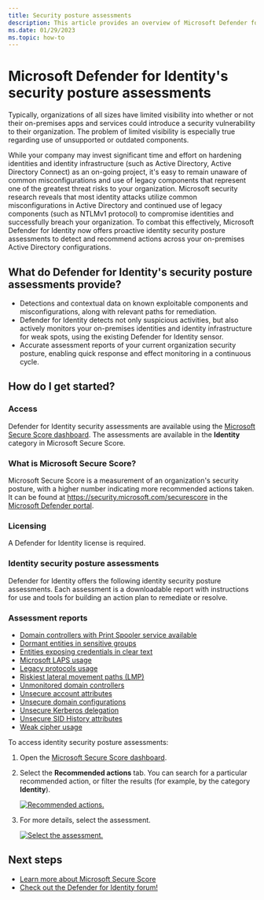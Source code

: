 ```yaml
---
title: Security posture assessments
description: This article provides an overview of Microsoft Defender for Identity's identity security posture assessment reports.
ms.date: 01/29/2023
ms.topic: how-to
---
```


# Microsoft Defender for Identity's security posture assessments

Typically, organizations of all sizes have limited visibility into whether or not their on-premises apps and services could introduce a security vulnerability to their organization. The problem of limited visibility is especially true regarding use of unsupported or outdated components.

While your company may invest significant time and effort on hardening identities and identity infrastructure (such as Active Directory, Active Directory Connect) as an on-going project, it's easy to remain unaware of common misconfigurations and use of legacy components that represent one of the greatest threat risks to your organization. Microsoft security research reveals that most identity attacks utilize common misconfigurations in Active Directory and continued use of legacy components (such as NTLMv1 protocol) to compromise identities and successfully breach your organization. To combat this effectively, Microsoft Defender for Identity now offers proactive identity security posture assessments to detect and recommend actions across your on-premises Active Directory configurations.

## What do Defender for Identity's security posture assessments provide?

- Detections and contextual data on known exploitable components and misconfigurations, along with relevant paths for remediation.
- Defender for Identity detects not only suspicious activities, but also actively monitors your on-premises identities and identity infrastructure for weak spots, using the existing Defender for Identity sensor.
- Accurate assessment reports of your current organization security posture, enabling quick response and effect monitoring in a continuous cycle.

## How do I get started?

### Access

Defender for Identity security assessments are available using the [Microsoft Secure Score dashboard](/microsoft-365/security/defender/microsoft-secure-score). The assessments are available in the **Identity** category in Microsoft Secure Score.

### What is Microsoft Secure Score?

Microsoft Secure Score is a measurement of an organization's security posture, with a higher number indicating more recommended actions taken. It can be found at <https://security.microsoft.com/securescore> in the [Microsoft Defender portal](/microsoft-365/security/defender/microsoft-365-defender).

### Licensing

A Defender for Identity license is required.

### Identity security posture assessments

Defender for Identity offers the following identity security posture assessments. Each assessment is a downloadable report with instructions for use and tools for building an action plan to remediate or resolve.

### Assessment reports

- [Domain controllers with Print Spooler service available](/defender-for-identity/security-assessment-print-spooler)
- [Dormant entities in sensitive groups](/defender-for-identity/security-assessment-dormant-entities)
- [Entities exposing credentials in clear text](/defender-for-identity/security-assessment-clear-text)
- [Microsoft LAPS usage](/defender-for-identity/security-assessment-laps)
- [Legacy protocols usage](/defender-for-identity/security-assessment-legacy-protocols)
- [Riskiest lateral movement paths (LMP)](/defender-for-identity/security-assessment-riskiest-lmp)
- [Unmonitored domain controllers](/defender-for-identity/security-assessment-unmonitored-domain-controller)
- [Unsecure account attributes](/defender-for-identity/security-assessment-unsecure-account-attributes)
- [Unsecure domain configurations](/defender-for-identity/security-assessment-unsecure-domain-configurations)
- [Unsecure Kerberos delegation](/defender-for-identity/security-assessment-unconstrained-kerberos)
- [Unsecure SID History attributes](/defender-for-identity/security-assessment-unsecure-sid-history-attribute)
- [Weak cipher usage](/defender-for-identity/security-assessment-weak-cipher)

To access identity security posture assessments:

1. Open the [Microsoft Secure Score dashboard](https://security.microsoft.com/securescore).
1. Select the **Recommended actions** tab. You can search for a particular recommended action, or filter the results (for example, by the category **Identity**).

    [![Recommended actions.](media/recommended-actions.png)](media/recommended-actions.png#lightbox)

1. For more details, select the assessment.

    [![Select the assessment.](media/select-assessment.png)](media/select-assessment.png#lightbox)

## Next steps

- [Learn more about Microsoft Secure Score](/microsoft-365/security/defender/microsoft-secure-score)
- [Check out the Defender for Identity forum!](<https://aka.ms/MDIcommunity>)
